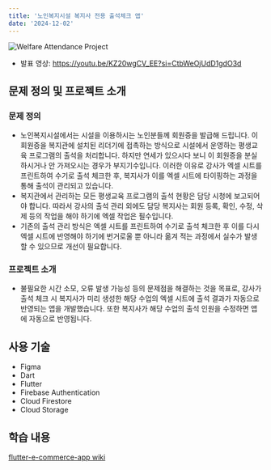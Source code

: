 ```yaml
---
title: '노인복지시설 복지사 전용 출석체크 앱'
date: '2024-12-02'
---
```


![Welfare Attendance Project](https://github.com/user-attachments/assets/dfc03bfd-39a0-4771-891c-0c7346869ca1)

- 발표 영상: <a href="https://youtu.be/KZ20wgCV_EE?si=CtbWeOjUdD1gdO3d" target="_blank">https://youtu.be/KZ20wgCV_EE?si=CtbWeOjUdD1gdO3d</a>

## 문제 정의 및 프로젝트 소개
### 문제 정의
- 노인복지시설에서는 시설을 이용하시는 노인분들께 회원증을 발급해 드립니다. 이 회원증을 복지관에 설치된 리더기에 접촉하는 방식으로 시설에서 운영하는 평생교육 프로그램의 출석을 처리합니다. 하지만 연세가 있으시다 보니 이 회원증을 분실하시거나 안 가져오시는 경우가 부지기수입니다. 이러한 이유로 강사가 엑셀 시트를 프린트하여 수기로 출석 체크한 후, 복지사가 이를 엑셀 시트에 타이핑하는 과정을 통해 출석이 관리되고 있습니다.
- 복지관에서 관리하는 모든 평생교육 프로그램의 출석 현황은 담당 시청에 보고되어야 합니다. 따라서 강사의 출석 관리 외에도 담당 복지사는 회원 등록, 확인, 수정, 삭제 등의 작업을 해야 하기에 엑셀 작업은 필수입니다.
- 기존의 출석 관리 방식은 엑셀 시트를 프린트하여 수기로 출석 체크한 후 이를 다시 엑셀 시트에 반영해야 하기에 번거로울 뿐 아니라 옮겨 적는 과정에서 실수가 발생할 수 있으므로 개선이 필요합니다.
### 프로젝트 소개
- 불필요한 시간 소모, 오류 발생 가능성 등의 문제점을 해결하는 것을 목표로, 강사가 출석 체크 시 복지사가 미리 생성한 해당 수업의 엑셀 시트에 출석 결과가 자동으로 반영되는 앱을 개발했습니다. 또한 복지사가 해당 수업의 출석 인원을 수정하면 앱에 자동으로 반영됩니다.

## 사용 기술
- Figma
- Dart
- Flutter
- Firebase Authentication
- Cloud Firestore
- Cloud Storage

## 학습 내용
[flutter-e-commerce-app wiki](https://github.com/sehyeongcho/flutter-e-commerce-app/wiki)
